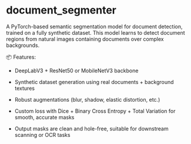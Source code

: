 # document_segmenter
A PyTorch-based semantic segmentation model for document detection, trained on a fully synthetic dataset. This model learns to detect document regions from natural images containing documents over complex backgrounds.

📦 Features:
- DeepLabV3 + ResNet50 or MobileNetV3 backbone

- Synthetic dataset generation using real documents + background textures

- Robust augmentations (blur, shadow, elastic distortion, etc.)

- Custom loss with Dice + Binary Cross Entropy + Total Variation for smooth, accurate masks

- Output masks are clean and hole-free, suitable for downstream scanning or OCR tasks
